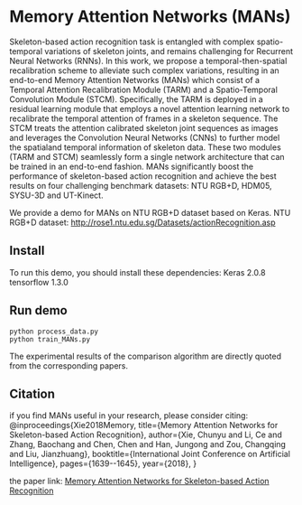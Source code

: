 # Memory Attention Networks (MANs)

Skeleton-based action recognition task is entangled with complex spatio-temporal variations of skeleton joints, and remains challenging for Recurrent Neural Networks (RNNs). In this work, we propose a temporal-then-spatial recalibration scheme to alleviate such complex variations, resulting in an end-to-end Memory Attention Networks (MANs) which consist of a Temporal Attention Recalibration Module (TARM) and a Spatio-Temporal Convolution Module (STCM). Specifically, the TARM is deployed in a residual learning module that employs a novel attention learning network to recalibrate the temporal attention of frames in a skeleton sequence. The STCM treats the attention calibrated skeleton joint sequences as images and leverages the Convolution Neural Networks (CNNs) to further model the spatialand temporal information of skeleton data. These two modules (TARM and STCM) seamlessly form a single network architecture that can be trained in an end-to-end fashion. MANs significantly boost the performance of skeleton-based action recognition and achieve the best results on four challenging benchmark datasets: NTU RGB+D, HDM05, SYSU-3D and UT-Kinect.



We provide a demo for MANs on NTU RGB+D dataset based on Keras.
NTU RGB+D dataset: http://rose1.ntu.edu.sg/Datasets/actionRecognition.asp

## Install
To run this demo, you should install these dependencies:
    Keras 2.0.8
    tensorflow 1.3.0

## Run demo 
    python process_data.py
    python train_MANs.py

The experimental results of the comparison algorithm are directly quoted from the corresponding papers.

## Citation
if you find MANs useful in your research, please consider citing:
@inproceedings{Xie2018Memory,
  title={Memory Attention Networks for Skeleton-based Action Recognition},
  author={Xie, Chunyu and Li, Ce and Zhang, Baochang and Chen, Chen and Han, Jungong and Zou, Changqing and Liu, Jianzhuang},
  booktitle={International Joint Conference on Artificial Intelligence},
  pages={1639--1645},
  year={2018},
}

the paper link: [Memory Attention Networks for Skeleton-based Action Recognition](shttps://www.researchgate.net/publication/324717512_Memory_Attention_Networks_for_Skeleton-based_Action_Recognition)<br />


